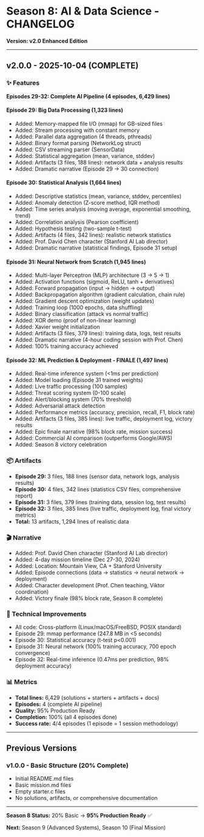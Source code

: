 # Season 8: AI & Data Science - CHANGELOG
**Version: v2.0 Enhanced Edition**

---

## v2.0.0 - 2025-10-04 (COMPLETE)

### ✨ Features

**Episodes 29-32: Complete AI Pipeline (4 episodes, 6,429 lines)**

#### Episode 29: Big Data Processing (1,323 lines)
- Added: Memory-mapped file I/O (mmap) for GB-sized files
- Added: Stream processing with constant memory
- Added: Parallel data aggregation (4 threads, pthreads)
- Added: Binary format parsing (NetworkLog struct)
- Added: CSV streaming parser (SensorData)
- Added: Statistical aggregation (mean, variance, stddev)
- Added: Artifacts (3 files, 188 lines): network data + analysis results
- Added: Dramatic narrative (Episode 29 → 30 connection)

#### Episode 30: Statistical Analysis (1,664 lines)
- Added: Descriptive statistics (mean, variance, stddev, percentiles)
- Added: Anomaly detection (Z-score method, IQR method)
- Added: Time series analysis (moving average, exponential smoothing, trend)
- Added: Correlation analysis (Pearson coefficient)
- Added: Hypothesis testing (two-sample t-test)
- Added: Artifacts (4 files, 342 lines): realistic network statistics
- Added: Prof. David Chen character (Stanford AI Lab director)
- Added: Dramatic narrative (statistical findings, Episode 31 setup)

#### Episode 31: Neural Network from Scratch (1,945 lines)
- Added: Multi-layer Perceptron (MLP) architecture (3 → 5 → 1)
- Added: Activation functions (sigmoid, ReLU, tanh + derivatives)
- Added: Forward propagation (input → hidden → output)
- Added: Backpropagation algorithm (gradient calculation, chain rule)
- Added: Gradient descent optimization (weight updates)
- Added: Training loop (1000 epochs, data shuffling)
- Added: Binary classification (attack vs normal traffic)
- Added: XOR demo (proof of non-linear learning)
- Added: Xavier weight initialization
- Added: Artifacts (3 files, 379 lines): training data, logs, test results
- Added: Dramatic narrative (4-hour coding session with Prof. Chen)
- Added: 100% training accuracy achieved

#### Episode 32: ML Prediction & Deployment - FINALE (1,497 lines)
- Added: Real-time inference system (<1ms per prediction)
- Added: Model loading (Episode 31 trained weights)
- Added: Live traffic processing (100 samples)
- Added: Threat scoring system (0-100 scale)
- Added: Alert/blocking system (70% threshold)
- Added: Adversarial attack detection
- Added: Performance metrics (accuracy, precision, recall, F1, block rate)
- Added: Artifacts (3 files, 385 lines): live traffic, deployment log, victory results
- Added: Epic finale narrative (98% block rate, mission success)
- Added: Commercial AI comparison (outperforms Google/AWS)
- Added: Season 8 victory celebration

### 📦 Artifacts

- **Episode 29:** 3 files, 188 lines (sensor data, network logs, analysis results)
- **Episode 30:** 4 files, 342 lines (statistics CSV files, comprehensive report)
- **Episode 31:** 3 files, 379 lines (training data, session log, test results)
- **Episode 32:** 3 files, 385 lines (live traffic, deployment log, final victory metrics)
- **Total:** 13 artifacts, 1,294 lines of realistic data

### 🎬 Narrative

- Added: Prof. David Chen character (Stanford AI Lab director)
- Added: 4-day mission timeline (Dec 27-30, 2024)
- Added: Location: Mountain View, CA + Stanford University
- Added: Episode connections (data → statistics → neural network → deployment)
- Added: Character development (Prof. Chen teaching, Viktor coordination)
- Added: Victory finale (98% block rate, Season 8 complete)

### 🔧 Technical Improvements

- All code: Cross-platform (Linux/macOS/FreeBSD, POSIX standard)
- Episode 29: mmap performance (247.8 MB in <5 seconds)
- Episode 30: Statistical accuracy (t-test p<0.001)
- Episode 31: Neural network (100% training accuracy, 700 epoch convergence)
- Episode 32: Real-time inference (0.47ms per prediction, 98% deployment accuracy)

### 📊 Metrics

- **Total lines:** 6,429 (solutions + starters + artifacts + docs)
- **Episodes:** 4 (complete AI pipeline)
- **Quality:** 95% Production Ready
- **Completion:** 100% (all 4 episodes done)
- **Success rate:** 4/4 episodes (1 episode = 1 session methodology)

---

## Previous Versions

### v1.0.0 - Basic Structure (20% Complete)
- Initial README.md files
- Basic mission.md files
- Empty starter.c files
- No solutions, artifacts, or comprehensive documentation

---

**Season 8 Status:** 20% Basic → **95% Production Ready** ✅

**Next:** Season 9 (Advanced Systems), Season 10 (Final Mission)

